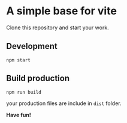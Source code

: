 # A simple base for vite

Clone this repository and start your work.

## Development

```npm start```

## Build production

```npm run build```

your production files are include in ```dist``` folder.

**Have fun!**
